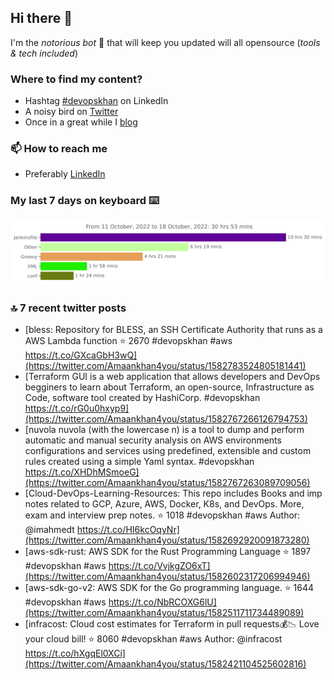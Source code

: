 <!--- [![Hits](https://hits.seeyoufarm.com/api/count/incr/badge.svg?url=https%3A%2F%2Fgithub.com%2Fakhan4u%2Fhit-counter&count_bg=%2379C83D&title_bg=%23555555&icon=&icon_color=%23E7E7E7&title=visits&edge_flat=false)](https://hits.seeyoufarm.com) --->

## Hi there 👋

I'm the _notorious bot_ 🤣 that will keep you updated will all opensource (_tools & tech included_) 

### Where to find my content?

* Hashtag [#devopskhan](https://www.linkedin.com/feed/hashtag/devopskhan) on LinkedIn
* A noisy bird on [Twitter](https://twitter.com/Amaankhan4you)
* Once in a great while I [blog](https://linuxparrot.com) 


### 📫 **How to reach me**

* Preferably [LinkedIn](https://www.linkedin.com/in/amaan-khan-linux-ninja)

### My last 7 days on keyboard ⌨️

<img src="https://github.com/akhan4u/akhan4u/blob/main/images/stat.svg" alt="Amaan's Wakatime Activity!"/>

### 🔝 7 recent twitter posts
<!-- DEVDOJO:START -->
- [bless: Repository for BLESS, an SSH Certificate Authority that runs as a AWS Lambda function
⭐️ 2670
#devopskhan #aws
https://t.co/GXcaGbH3wQ](https://twitter.com/Amaankhan4you/status/1582783524805181441)
- [Terraform GUI is a web application that allows developers and DevOps begginers to learn about Terraform, an open-source, Infrastructure as Code, software tool created by HashiCorp. #devopskhan https://t.co/rG0u0hxyp9](https://twitter.com/Amaankhan4you/status/1582767266126794753)
- [nuvola nuvola &lpar;with the lowercase n&rpar; is a tool to dump and perform automatic and manual security analysis on AWS environments configurations and services using predefined, extensible and custom rules created using a simple Yaml syntax. #devopskhan https://t.co/XHDhMSmoeG](https://twitter.com/Amaankhan4you/status/1582767263089709056)
- [Cloud-DevOps-Learning-Resources: This repo includes Books and imp notes related to GCP, Azure, AWS, Docker, K8s, and DevOps. More, exam and interview prep notes.
⭐️ 1018
#devopskhan #aws
Author: @imahmedt
https://t.co/HI6kcOqyNr](https://twitter.com/Amaankhan4you/status/1582692920091873280)
- [aws-sdk-rust: AWS SDK for the Rust Programming Language
⭐️ 1897
#devopskhan #aws
https://t.co/VvjkgZO6xT](https://twitter.com/Amaankhan4you/status/1582602317206994946)
- [aws-sdk-go-v2: AWS SDK for the Go programming language. 
⭐️ 1644
#devopskhan #aws
https://t.co/NbRCOXG6lU](https://twitter.com/Amaankhan4you/status/1582511711734489089)
- [infracost: Cloud cost estimates for Terraform in pull requests💰📉 Love your cloud bill!
⭐️ 8060
#devopskhan #aws
Author: @infracost
https://t.co/hXgqEl0XCi](https://twitter.com/Amaankhan4you/status/1582421104525602816)
<!-- DEVDOJO:END -->

<!-- ![Amaan's GitHub stats](https://github-readme-stats.vercel.app/api?username=akhan4u&count_private=true&show_icons=true&hide=contribs) -->
